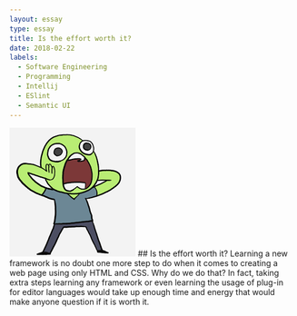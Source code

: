 ```yaml
---
layout: essay
type: essay
title: Is the effort worth it?
date: 2018-02-22
labels:
  - Software Engineering
  - Programming
  - Intellij
  - ESlint
  - Semantic UI
---
```

<img class="ui tiny left circular floated image" src="../images/shocking.png">
## Is the effort worth it? 
Learning a new framework is no doubt one more step to do when it comes to creating a web page using only HTML and CSS. 
Why do we do that? In fact, taking extra steps learning any framework or even learning the usage of plug-in for editor 
languages would take up enough time and energy that would make anyone question if it is worth it. 

